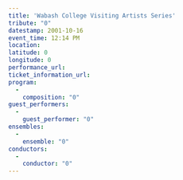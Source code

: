 ```yaml
---
title: 'Wabash College Visiting Artists Series'
tribute: "0"
datestamp: 2001-10-16
event_time: 12:14 PM
location: 
latitude: 0
longitude: 0
performance_url: 
ticket_information_url: 
program: 
  -
    composition: "0"
guest_performers: 
  -
    guest_performer: "0"
ensembles: 
  -
    ensemble: "0"
conductors: 
  -
    conductor: "0"
---
```

